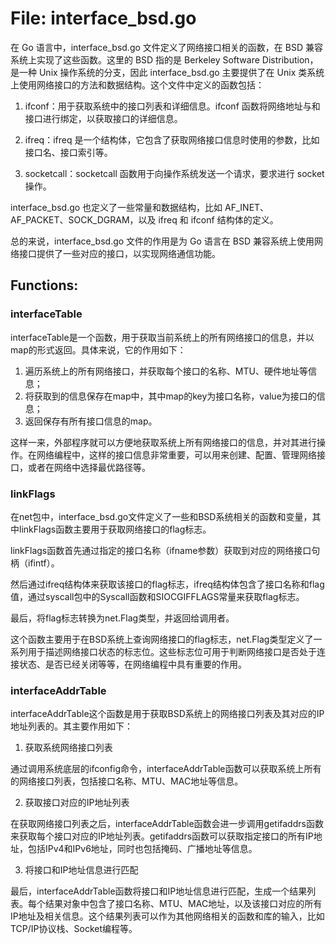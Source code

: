 # File: interface_bsd.go

在 Go 语言中，interface_bsd.go 文件定义了网络接口相关的函数，在 BSD 兼容系统上实现了这些函数。这里的 BSD 指的是 Berkeley Software Distribution，是一种 Unix 操作系统的分支，因此 interface_bsd.go 主要提供了在 Unix 类系统上使用网络接口的方法和数据结构。这个文件中定义的函数包括：

1. ifconf：用于获取系统中的接口列表和详细信息。ifconf 函数将网络地址与和接口进行绑定，以获取接口的详细信息。

2. ifreq：ifreq 是一个结构体，它包含了获取网络接口信息时使用的参数，比如接口名、接口索引等。

3. socketcall：socketcall 函数用于向操作系统发送一个请求，要求进行 socket 操作。

interface_bsd.go 也定义了一些常量和数据结构，比如 AF_INET、AF_PACKET、SOCK_DGRAM，以及 ifreq 和 ifconf 结构体的定义。

总的来说，interface_bsd.go 文件的作用是为 Go 语言在 BSD 兼容系统上使用网络接口提供了一些对应的接口，以实现网络通信功能。

## Functions:

### interfaceTable

interfaceTable是一个函数，用于获取当前系统上的所有网络接口的信息，并以map的形式返回。具体来说，它的作用如下：

1. 遍历系统上的所有网络接口，并获取每个接口的名称、MTU、硬件地址等信息；
2. 将获取到的信息保存在map中，其中map的key为接口名称，value为接口的信息；
3. 返回保存有所有接口信息的map。

这样一来，外部程序就可以方便地获取系统上所有网络接口的信息，并对其进行操作。在网络编程中，这样的接口信息非常重要，可以用来创建、配置、管理网络接口，或者在网络中选择最优路径等。



### linkFlags

在net包中，interface_bsd.go文件定义了一些和BSD系统相关的函数和变量，其中linkFlags函数主要用于获取网络接口的flag标志。

linkFlags函数首先通过指定的接口名称（ifname参数）获取到对应的网络接口句柄（ifintf）。

然后通过ifreq结构体来获取该接口的flag标志，ifreq结构体包含了接口名称和flag值，通过syscall包中的Syscall函数和SIOCGIFFLAGS常量来获取flag标志。

最后，将flag标志转换为net.Flag类型，并返回给调用者。

这个函数主要用于在BSD系统上查询网络接口的flag标志，net.Flag类型定义了一系列用于描述网络接口状态的标志位。这些标志位可用于判断网络接口是否处于连接状态、是否已经关闭等等，在网络编程中具有重要的作用。



### interfaceAddrTable

interfaceAddrTable这个函数是用于获取BSD系统上的网络接口列表及其对应的IP地址列表的。其主要作用如下：

1. 获取系统网络接口列表

通过调用系统底层的ifconfig命令，interfaceAddrTable函数可以获取系统上所有的网络接口列表，包括接口名称、MTU、MAC地址等信息。

2. 获取接口对应的IP地址列表

在获取网络接口列表之后，interfaceAddrTable函数会进一步调用getifaddrs函数来获取每个接口对应的IP地址列表。getifaddrs函数可以获取指定接口的所有IP地址，包括IPv4和IPv6地址，同时也包括掩码、广播地址等信息。

3. 将接口和IP地址信息进行匹配

最后，interfaceAddrTable函数将接口和IP地址信息进行匹配，生成一个结果列表。每个结果对象中包含了接口名称、MTU、MAC地址，以及该接口对应的所有IP地址及相关信息。这个结果列表可以作为其他网络相关的函数和库的输入，比如TCP/IP协议栈、Socket编程等。



